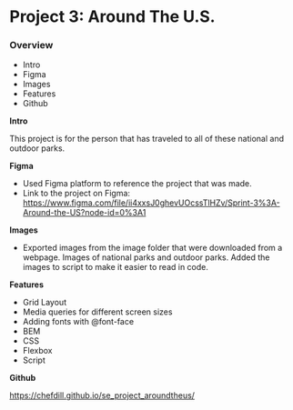 # Project 3: Around The U.S.

### Overview

- Intro
- Figma
- Images
- Features
- Github

**Intro**

This project is for the person that has traveled to all of these national and outdoor parks.

**Figma**

- Used Figma platform to reference the project that was made.
- Link to the project on Figma: https://www.figma.com/file/ii4xxsJ0ghevUOcssTlHZv/Sprint-3%3A-Around-the-US?node-id=0%3A1

**Images**

- Exported images from the image folder that were downloaded from a webpage. Images of national parks and outdoor parks. Added the images to script to make it easier to read in code.

**Features**

- Grid Layout
- Media queries for different screen sizes
- Adding fonts with @font-face
- BEM
- CSS
- Flexbox
- Script

**Github**

https://chefdill.github.io/se_project_aroundtheus/
